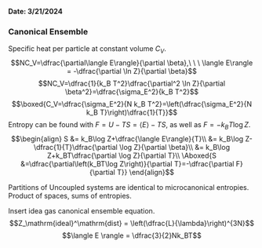 **Date: 3/21/2024**

### Canonical Ensemble

Specific heat per particle at constant volume $C_V$.
$$NC_V=\dfrac{\partial\langle E\rangle}{\partial \beta},\ \ \ \langle E\rangle = -\dfrac{\partial \ln Z}{\partial \beta}$$
$$NC_V=\dfrac{1}{k_B T^2}\dfrac{\partial^2 \ln Z}{\partial \beta^2}=\dfrac{\sigma_E^2}{k_B T^2}$$
$$\boxed{C_V=\dfrac{\sigma_E^2}{N k_B T^2}=\left(\dfrac{\sigma_E^2}{N k_B T}\right)\dfrac{1}{T}}$$
Entropy can be found with $F = U - TS = \langle E\rangle - TS$, as well as $F = -k_BT\log Z$.
$$\begin{align}
S &= k_B\log Z+\dfrac{\langle E\rangle}{T}\\
&= k_B\log Z-\dfrac{1}{T}\dfrac{\partial \log Z}{\partial \beta}\\
&= k_B\log Z+k_BT\dfrac{\partial \log Z}{\partial T}\\
\Aboxed{S &=\dfrac{\partial\left(k_BT\log Z\right)}{\partial T}=-\dfrac{\partial F}{\partial T}}
\end{align}$$



Partitions of Uncoupled systems are identical to microcanonical entropies.
Product of spaces, sums of entropies.

Insert idea gas canonical ensemble equation.
$$Z_\mathrm{ideal}^\mathrm{dist} = \left(\dfrac{L}{\lambda}\right)^{3N}$$
$$\langle E \rangle = \dfrac{3}{2}Nk_BT$$


















